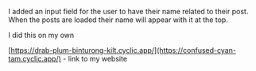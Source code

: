 I added an input field for the user to have their name related to their post. When the posts are loaded their name will appear with it at the top.

I did this on my own

[https://drab-plum-binturong-kilt.cyclic.app/](https://confused-cyan-tam.cyclic.app/) - link to my website
